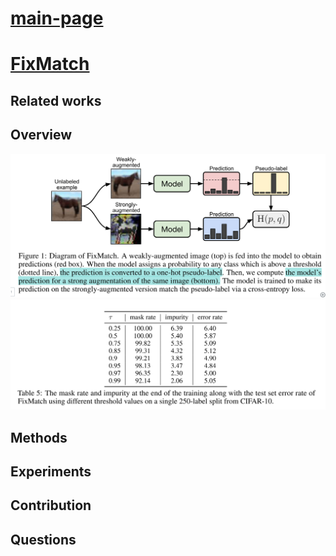 # [main-page](../README.md)

# [FixMatch](../papers/FixMatch.pdf)

## Related works

## Overview
![](images/2021-06-01_140827.png)
![](images/2021-06-01_140538.png)

## Methods

## Experiments

## Contribution

## Questions

